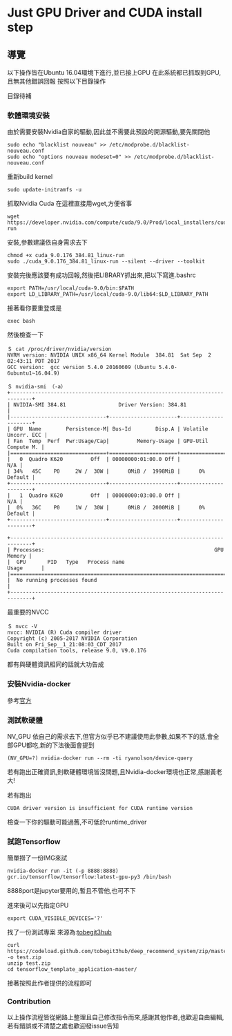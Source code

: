 # Just GPU Driver and CUDA install step

## 導覽
以下操作皆在Ubuntu 16.04環境下進行,並已接上GPU
在此系統都已抓取到GPU,且無其他錯誤回報
按照以下目錄操作

目錄待補
### 軟體環境安裝

由於需要安裝Nvidia自家的驅動,因此並不需要此預設的開源驅動,要先關閉他
```
sudo echo "blacklist nouveau" >> /etc/modprobe.d/blacklist-nouveau.conf
sudo echo "options nouveau modeset=0" >> /etc/modprobe.d/blacklist-nouveau.conf  
```

重新build kernel
```
sudo update-initramfs -u
```

抓取Nvidia Cuda 在這裡直接用wget,方便省事
```
wget https://developer.nvidia.com/compute/cuda/9.0/Prod/local_installers/cuda_9.0.176_384.81_linux-run
```

安裝,參數建議依自身需求去下
```
chmod +x cuda_9.0.176_384.81_linux-run
sudo ./cuda_9.0.176_384.81_linux-run --silent --driver --toolkit
```

安裝完後應該要有成功回報,然後把LIBRARY抓出來,把以下寫進.bashrc
```
export PATH=/usr/local/cuda-9.0/bin:$PATH
export LD_LIBRARY_PATH=/usr/local/cuda-9.0/lib64:$LD_LIBRARY_PATH
```

接著看你要重登或是
```
exec bash
```
然後檢查一下
```
＄ cat /proc/driver/nvidia/version
NVRM version: NVIDIA UNIX x86_64 Kernel Module  384.81  Sat Sep  2 02:43:11 PDT 2017
GCC version:  gcc version 5.4.0 20160609 (Ubuntu 5.4.0-6ubuntu1~16.04.9) 

＄ nvidia-smi （-a）
+-----------------------------------------------------------------------------+
| NVIDIA-SMI 384.81                 Driver Version: 384.81                    |
|-------------------------------+----------------------+----------------------+
| GPU  Name        Persistence-M| Bus-Id        Disp.A | Volatile Uncorr. ECC |
| Fan  Temp  Perf  Pwr:Usage/Cap|         Memory-Usage | GPU-Util  Compute M. |
|===============================+======================+======================|
|   0  Quadro K620         Off  | 00000000:01:00.0 Off |                  N/A |
| 34%   45C    P0     2W /  30W |      0MiB /  1998MiB |      0%      Default |
+-------------------------------+----------------------+----------------------+
|   1  Quadro K620         Off  | 00000000:03:00.0 Off |                  N/A |
|  0%   36C    P0     1W /  30W |      0MiB /  2000MiB |      0%      Default |
+-------------------------------+----------------------+----------------------+
                                                                               
+-----------------------------------------------------------------------------+
| Processes:                                                       GPU Memory |
|  GPU       PID   Type   Process name                             Usage      |
|=============================================================================|
|  No running processes found                                                 |
+-----------------------------------------------------------------------------+

```
最重要的NVCC
```
＄ nvcc -V
nvcc: NVIDIA (R) Cuda compiler driver
Copyright (c) 2005-2017 NVIDIA Corporation
Built on Fri_Sep__1_21:08:03_CDT_2017
Cuda compilation tools, release 9.0, V9.0.176

```
都有與硬體資訊相同的話就大功告成


### 安裝Nvidia-docker 

參考[官方](https://github.com/NVIDIA/nvidia-docker)

### 測試軟硬體

NV_GPU 依自己的需求去下,但官方似乎已不建議使用此參數,如果不下的話,會全部GPU都吃,新的下法後面會提到
```
(NV_GPU=?) nvidia-docker run --rm -ti ryanolson/device-query
```
若有跑出正確資訊,則軟硬體環境皆沒問題,且Nvidia-docker環境也正常,感謝黃老大!

若有跑出
```
CUDA driver version is insufficient for CUDA runtime version
```
檢查一下你的驅動可能過舊,不可低於runtime_driver

### 試跑Tensorflow

簡單撈了一份IMG來試
```
nvidia-docker run -it (-p 8888:8888) gcr.io/tensorflow/tensorflow:latest-gpu-py3 /bin/bash
```
8888port是jupyter要用的,暫且不管他,也可不下

進來後可以先指定GPU
```
export CUDA_VISIBLE_DEVICES='?'
```

找了一份測試專案 來源為:[tobegit3hub](https://github.com/tobegit3hub/tensorflow_template_application)
```
curl https://codeload.github.com/tobegit3hub/deep_recommend_system/zip/master -o test.zip
unzip test.zip
cd tensorflow_template_application-master/
```
接著按照此作者提供的流程即可

### Contribution
以上操作流程皆從網路上整理且自己修改指令而來,感謝其他作者,也歡迎自由編輯,若有錯誤或不清楚之處也歡迎發issue告知
